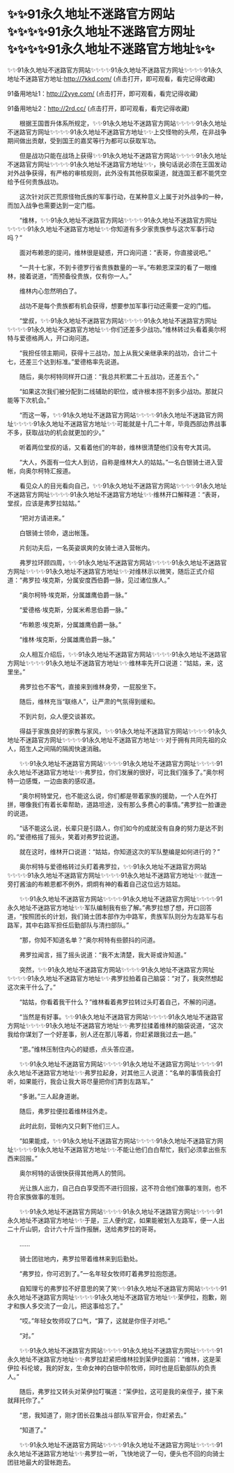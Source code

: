 # ✨✨91永久地址不迷路官方网站✨✨✨✨91永久地址不迷路官方网址✨✨✨✨91永久地址不迷路官方地址✨✨



✨✨91永久地址不迷路官方网站✨✨✨✨91永久地址不迷路官方网址✨✨✨✨91永久地址不迷路官方地址:http://7kkd.com/ (点击打开，即可观看，看完记得收藏)

91备用地址1：http://2yye.com/ (点击打开，即可观看，看完记得收藏)

91备用地址2：http://2rd.cc/ (点击打开，即可观看，看完记得收藏)




　　根据王国晋升体系所规定，✨✨91永久地址不迷路官方网站✨✨✨✨91永久地址不迷路官方网址✨✨✨✨91永久地址不迷路官方地址✨✨上交怪物的头颅，在非战争期间做出贡献，受到国王的嘉奖等行为都可以获取军功。

　　但是战功只能在战场上获得✨✨91永久地址不迷路官方网站✨✨✨✨91永久地址不迷路官方网址✨✨✨✨91永久地址不迷路官方地址✨✨，换句话说必须在王国发动对外战争获得，有严格的审核规则，此外没有其他获取渠道，就连国王都不能凭空给予任何贵族战功。

　　这次针对灰芒荒原怪物氏族的军事行动，在某种意义上属于对外战争的一种，而加入战争也需要达到一定门槛。

　　“维林，✨✨91永久地址不迷路官方网站✨✨✨✨91永久地址不迷路官方网址✨✨✨✨91永久地址不迷路官方地址✨✨你知道有多少家贵族参与这次军事行动吗？”

　　面对布赖恩的提问，维林很是疑惑，开口询问道：“表哥，你直接说吧。”

　　“一共十七家，不到卡德罗行省贵族数量的一半。”布赖恩深深的看了一眼维林，接着说道，“而预备役贵族，仅有你一人。”

　　维林内心忽然明白了。

　　战功不是每个贵族都有机会获得，想要参加军事行动还需要一定的门槛。

　　“堂叔，✨✨91永久地址不迷路官方网站✨✨✨✨91永久地址不迷路官方网址✨✨✨✨91永久地址不迷路官方地址✨✨你们还差多少战功。”维林转过头看着奥尔柯特与爱德格两人，开口询问道。

　　“我担任领主期间，获得十三战功，加上从我父亲继承来的战功，合计二十七，还差三个达到标准。”爱德格率先说道。

　　随后，奥尔柯特同样开口道：“我总共积累二十五战功，还差五个。”

　　“如果这次我们被分配到二线辅助的职位，或许根本捞不到多少战功。那就只能等下次机会。”

　　“而这一等，✨✨91永久地址不迷路官方网站✨✨✨✨91永久地址不迷路官方网址✨✨✨✨91永久地址不迷路官方地址✨✨可能就是十几二十年，毕竟西部边界战事不多，获取战功的机会就更加的少。”

　　听着两位堂叔的话，又看着他们的年龄，维林很清楚他们没有夸大其词。

　　“大人，外面有一位大人到访，自称是维林大人的姑姑。”一名白银骑士进入营帐，向奥尔柯特汇报道。

　　看见众人的目光看向自己，✨✨91永久地址不迷路官方网站✨✨✨✨91永久地址不迷路官方网址✨✨✨✨91永久地址不迷路官方地址✨✨维林开口解释道：“表哥，堂叔，应该是弗罗拉姑姑。”

　　“把对方请进来。”

　　白银骑士领命，退出帐篷。

　　片刻功夫后，一名英姿飒爽的女骑士进入营帐内。

　　弗罗拉环顾四周，✨✨91永久地址不迷路官方网站✨✨✨✨91永久地址不迷路官方网址✨✨✨✨91永久地址不迷路官方地址✨✨对维林示以微笑，随后正式介绍道：“弗罗拉·埃克斯，分属安度西伯爵一脉，见过诸位族人。”

　　“奥尔柯特·埃克斯，分属雄鹰伯爵一脉。”

　　“爱德格·埃克斯，分属米希思伯爵一脉。”

　　“布赖恩·埃克斯，分属雄鹰伯爵一脉。”

　　“维林·埃克斯，分属雄鹰伯爵一脉。”

　　众人相互介绍后，✨✨91永久地址不迷路官方网站✨✨✨✨91永久地址不迷路官方网址✨✨✨✨91永久地址不迷路官方地址✨✨维林率先开口说道：“姑姑，来，这里坐。”

　　弗罗拉也不客气，直接来到维林身旁，一屁股坐下。

　　随后，维林充当“联络人”，让严肃的气氛得到缓和。

　　不到片刻，众人便交谈甚欢。

　　得益于家族良好的家教与家风，✨✨91永久地址不迷路官方网站✨✨✨✨91永久地址不迷路官方网址✨✨✨✨91永久地址不迷路官方地址✨✨对于拥有共同先祖的众人，陌生人之间隔的隔阂快速消融。

　　✨✨91永久地址不迷路官方网站✨✨✨✨91永久地址不迷路官方网址✨✨✨✨91永久地址不迷路官方地址✨✨弗罗拉，你们发展的很好，可比我们强多了。”奥尔柯特一边感慨，一边由衷的感叹道。

　　“奥尔柯特堂兄，也不能这么说，你们都是带着家族的援助，一个人在外打拼，哪像我们有着长辈帮助，道路坦途，没有那么多费心的事情。”弗罗拉一脸谦逊的说道。

　　“话不能这么说，长辈只是引路人，你们如今的成就没有自身的努力是达不到的。”爱德格摇了摇头，笑着对弗罗拉说道。

　　就在这时，维林开口说道：“姑姑，你知道这次的军队整编是如何进行的？”

　　奥尔柯特与爱德格转过头盯着弗罗拉，✨✨91永久地址不迷路官方网站✨✨✨✨91永久地址不迷路官方网址✨✨✨✨91永久地址不迷路官方地址✨✨就连一旁打酱油的布赖恩都不例外，炯炯有神的看着自己这位远方姑姑。

　　✨✨91永久地址不迷路官方网站✨✨✨✨91永久地址不迷路官方网址✨✨✨✨91永久地址不迷路官方地址✨✨军队编制我有些了解。”弗罗拉想了想，开口回答道，“按照团长的计划，我们骑士团本部作为中路军，贵族军队则分为左路军与右路军，其中右路军担任后勤部队与清扫部队。”

　　“那，你知不知道名单？”奥尔柯特有些颤抖的问道。

　　弗罗拉闻言，摇了摇头说道：“我不太清楚，我大哥或许知道。”

　　突然，✨✨91永久地址不迷路官方网站✨✨✨✨91永久地址不迷路官方网址✨✨✨✨91永久地址不迷路官方地址✨✨弗罗拉拍着自己脑袋：“对了，我突然想起这次来干什么了。”

　　“姑姑，你看着我干什么？”维林看着弗罗拉转过头盯着自己，不解的问道。

　　“当然是有好事。✨✨91永久地址不迷路官方网站✨✨✨✨91永久地址不迷路官方网址✨✨✨✨91永久地址不迷路官方地址✨✨弗罗拉揉着维林的脑袋说道，“这次我给你谋划了一个好差事，别人还在那儿等着，你赶紧跟我过去一趟。”

　　“恩。”维林压制住内心的疑惑，点头答应道。

　　✨✨91永久地址不迷路官方网站✨✨✨✨91永久地址不迷路官方网址✨✨✨✨91永久地址不迷路官方地址✨✨弗罗拉起身，对其他三人说道：“名单的事情我会打听，如果能行，我会让我大哥尽量把你们弄到左路军。”

　　“多谢。”三人起身道谢。

　　随后，弗罗拉便拉着维林往外走。

　　此时此刻，营帐内又只剩下他们三人。

　　“如果能成，✨✨91永久地址不迷路官方网站✨✨✨✨91永久地址不迷路官方网址✨✨✨✨91永久地址不迷路官方地址✨✨不能让他们白白帮忙，我们必须拿出些东西来回报。”

　　奥尔柯特的话很快获得其他两人的赞同。

　　光让族人出力，自己白白享受而不进行回报，这不符合他们做事的准则，也不符合家族做事的准则。

　　✨✨91永久地址不迷路官方网站✨✨✨✨91永久地址不迷路官方网址✨✨✨✨91永久地址不迷路官方地址✨✨于是，三人便约定，如果能被划入左路军，便一人出二十斤山铜，合计六十斤当作报酬，送给弗罗拉的哥哥。

　　……

　　骑士团驻地内，弗罗拉带着维林来到后勤处。

　　“弗罗拉，你可迟到了。”一名年轻女牧师盯着弗罗拉抱怨道。

　　自知理亏的弗罗拉不好意思的笑了笑✨✨91永久地址不迷路官方网站✨✨✨✨91永久地址不迷路官方网址✨✨✨✨91永久地址不迷路官方地址✨✨茉伊拉，抱歉，刚才和族人多交流了一会儿，把这事给忘了。”

　　“哎。”年轻女牧师叹了口气，“算了，这就是你侄子对吧。”

　　“对。”

　　✨✨91永久地址不迷路官方网站✨✨✨✨91永久地址不迷路官方网址✨✨✨✨91永久地址不迷路官方地址✨✨弗罗拉赶紧把维林拉到茉伊拉面前：“维林，这是茉伊拉·科伦坡，我的好友，生命女神的白银中阶牧师，同时也是后勤部队的负责人。”

　　随后，弗罗拉又转头对茉伊拉叮嘱道：“茉伊拉，这可是我的亲侄子，接下来就拜托你了。”

　　“恩，我知道了，刚才团长召集战斗部队军官开会，你赶紧去。”

　　“知道了。”

　　✨✨91永久地址不迷路官方网站✨✨✨✨91永久地址不迷路官方网址✨✨✨✨91永久地址不迷路官方地址✨✨弗罗拉一听，飞快地说了一句，便头也不回的向骑士团驻地最大的营帐跑去。

